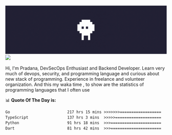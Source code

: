 ![banner](.github/banner.gif)
<img src="https://user-images.githubusercontent.com/73097560/115834477-dbab4500-a447-11eb-908a-139a6edaec5c.gif"></p>

Hi, I'm Pradana, DevSecOps Enthusiast and Backend Developer. Learn very much of devops, security, and programming language and curious about new stack of programming. Experience in freelance and volunteer organization. And this my waka time , to show are the statistics of programming languages that I often use

📊 **Quote Of The Day is:**
<!--START_SECTION:waka-->

```txt
Go                         217 hrs 15 mins >>>>>>>==================   28.78 %
TypeScript                 137 hrs 3 mins  >>>>>====================   18.16 %
Python                     91 hrs 18 mins  >>>======================   12.10 %
Dart                       81 hrs 42 mins  >>>======================   10.82 %
```

<!--END_SECTION:waka-->
